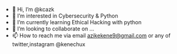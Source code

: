 - 👋 Hi, I’m @kcazk 
- 👀 I’m interested in Cybersecurity & Python
- 🌱 I’m currently learning Ethical Hacking with python
- 💞️ I’m looking to collaborate on ...
- 📫 How to reach me via email azikekene9@gmail.com or any of twitter,instagram @kenechux

<!---
kcazk/kcazk is a ✨ special ✨ repository because its `README.md` (this file) appears on your GitHub profile.
You can click the Preview link to take a look at your changes.
--->
